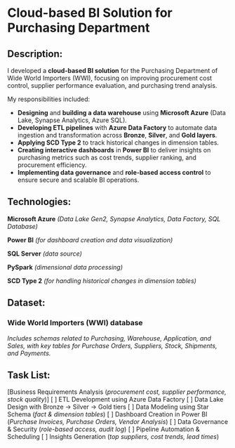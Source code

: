# Cloud-based BI Solution for Purchasing Department
## Description:
I developed a **cloud-based BI solution** for the Purchasing Department of Wide World Importers (WWI), focusing on improving procurement cost control, supplier performance evaluation, and purchasing trend analysis.

My responsibilities included:
- **Designing** and **building a data warehouse** using **Microsoft Azure** (Data Lake, Synapse Analytics, Azure SQL).
- **Developing ETL pipelines** with **Azure Data Factory** to automate data ingestion and transformation across **Bronze**, **Silver**, and **Gold layers**.
- **Applying SCD Type 2** to track historical changes in dimension tables.
- **Creating interactive dashboards** in **Power BI** to deliver insights on purchasing metrics such as cost trends, supplier ranking, and procurement efficiency.
- **Implementing data governance** and **role-based access control** to ensure secure and scalable BI operations.
## Technologies:
**Microsoft Azure** *(Data Lake Gen2, Synapse Analytics, Data Factory, SQL Database)*

**Power BI** *(for dashboard creation and data visualization)*

**SQL Server** *(data source)*

**PySpark** *(dimensional data processing)*

**SCD Type 2** *(for handling historical changes in dimension tables)*
## Dataset:
### Wide World Importers (WWI) database
*Includes schemas related to Purchasing, Warehouse, Application, and Sales, with key tables for Purchase Orders, Suppliers, Stock, Shipments, and Payments.*
## Task List:
[Business Requirements Analysis (*procurement cost, supplier performance, stock quality*)]
[ ] ETL Development using Azure Data Factory
[ ] Data Lake Design with Bronze → Silver → Gold tiers
[ ] Data Modeling using Star Schema (*fact & dimension tables*)
[ ] Dashboard Creation in Power BI (*Purchase Invoices, Purchase Orders, Vendor Analysis*)
[ ] Data Governance & Security (*role-based access, audit log*)
[ ] Pipeline Automation & Scheduling
[ ] Insights Generation (*top suppliers, cost trends, lead times*)
